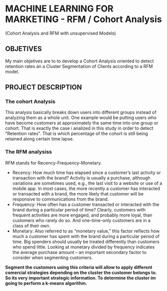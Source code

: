 # MACHINE LEARNING FOR MARKETING - RFM / Cohort Analysis
(Cohort Analysis and RFM with unsupervised Models)

## OBJETIVES
My main objetives are to to develop a Cohort Analysis oriented to detect retention rates an a Cluster Segmentation of Clients according to a RFM model. 

## PROJECT DESCRIPTION
### The cohort Analysis 
This analysis basically breaks down users into different groups instead of analyzing them as a whole unit. One example would be putting users who have become customers at approximately the same time into one group or cohort. That is exactly the case i analized in this study in order to detect "Retention rates". That is which percentage of the cohort is still being retained along certain time lapse.

### The RFM analysiss
RFM stands for Recency-Frequency-Monetary. 
- Recency: How much time has elapsed since a customer’s last activity or transaction with the brand? Activity is usually a purchase, although variations are sometimes used, e.g., the last visit to a website or use of a mobile app. In most cases, the more recently a customer has interacted or transacted with a brand, the more likely that customer will be responsive to communications from the brand.
- Frequency: How often has a customer transacted or interacted with the brand during a particular period of time? Clearly, customers with frequent activities are more engaged, and probably more loyal, than customers who rarely do so. And one-time-only customers are in a class of their own.
- Monetary: Also referred to as “monetary value,” this factor reflects how much a customer has spent with the brand during a particular period of time. Big spenders should usually be treated differently than customers who spend little. Looking at monetary divided by frequency indicates the average purchase amount – an important secondary factor to consider when segmenting customers.

**Segment the customers using this criteria will allow to apply different comercial strategies depending on the cluster the customer belongs to. So its very important strategic information. To determine the cluster im going to perform a k-means algorithm.**